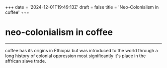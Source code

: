 +++
date = '2024-12-01T19:49:13Z'
draft = false
title = 'Neo-Colonialism in coffee'
+++
# neo-colonialism in coffee
___

coffee has its origins in Ethiopia but was introduced to the world through a long history of colonial oppression most significantly it's place in the affrican slave trade.

